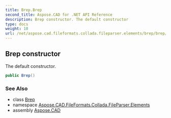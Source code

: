 ```yaml
---
title: Brep.Brep
second_title: Aspose.CAD for .NET API Reference
description: Brep constructor. The default constructor
type: docs
weight: 10
url: /net/aspose.cad.fileformats.collada.fileparser.elements/brep/brep/
---
```

## Brep constructor

The default constructor.

```csharp
public Brep()
```

### See Also

* class [Brep](../)
* namespace [Aspose.CAD.FileFormats.Collada.FileParser.Elements](../../brep/)
* assembly [Aspose.CAD](../../../)


